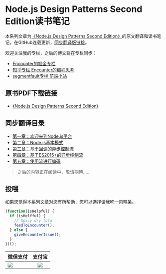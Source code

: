 # Node.js Design Patterns Second Edition读书笔记
本系列文章为[《Node.js Design Patterns Second Edition》](https://book.douban.com/subject/26819950/)的原文翻译和读书笔记，在GitHub连载更新，[同步翻译版链接](https://github.com/xingbofeng/Node.js-Design-Patterns-Second-Edition)。

欢迎关注我的专栏，之后的博文将在专栏同步：

* [Encounter的掘金专栏](https://juejin.im/user/587a050661ff4b0065f1951c)
* [知乎专栏 Encounter的编程思考](https://zhuanlan.zhihu.com/encounter)
* [segmentfault专栏 前端小站](https://segmentfault.com/blog/xingbofeng)

## 原书PDF下载链接
* [《Node.js Design Patterns Second Edition》](./Node.js%20Design%20Patterns%20Second%20Edition.pdf)

## 同步翻译目录
* [第一章：欢迎来到Node.js平台](./Chapter1-Welcome%20to%20the%20Node.js%20Platform.md)
* [第二章：Node.js基本模式](./Chapter2-Node.js%20Essential%20Patterns.md)
* [第三章：基于回调的异步控制流](./Chapter3-Asynchronous%20Control%20Flow%20Patterns%20with%20Callbacks.md)
* [第四章：基于ES2015+的异步控制流](./Chapter4-Asynchronous%20Control%20Flow%20Patterns%20with%20ES2015%20and%20Beyond.md)
* [第五章：使用流进行编码](./Chapter5-Coding%20with%20Streams.md)

> 之后的内容正在阅读中，敬请期待……

## 投喂
如果您觉得本系列文章对您有所帮助，您可以选择请我吃一包辣条。

```javascript
(function(isHelpful) {
  if (isHelfful) {
    // Spicy dry tofu
    feedToEncounter();
  } else {
    giveEncounterIssue();
  }
})();
```

| 微信支付 | 支付宝 |
| ------------- |:-------------:|
| ![](http://oczira72b.bkt.clouddn.com/17-11-24/84001158.jpg) | ![](http://oczira72b.bkt.clouddn.com/17-11-24/22050685.jpg) |
